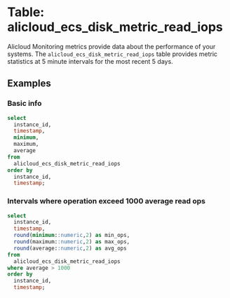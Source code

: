 # Table: alicloud_ecs_disk_metric_read_iops

Alicloud Monitoring metrics provide data about the performance of your systems. The `alicloud_ecs_disk_metric_read_iops` table provides metric statistics at 5 minute intervals for the most recent 5 days.

## Examples

### Basic info

```sql
select
  instance_id,
  timestamp,
  minimum,
  maximum,
  average
from
  alicloud_ecs_disk_metric_read_iops
order by
  instance_id,
  timestamp;
```

### Intervals where operation exceed 1000 average read ops

```sql
select
  instance_id,
  timestamp,
  round(minimum::numeric,2) as min_ops,
  round(maximum::numeric,2) as max_ops,
  round(average::numeric,2) as avg_ops
from
  alicloud_ecs_disk_metric_read_iops
where average > 1000
order by
  instance_id,
  timestamp;
```